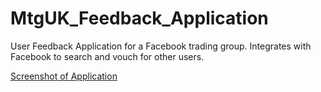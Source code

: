 # MtgUK_Feedback_Application

User Feedback Application for a Facebook trading group. Integrates with Facebook to search and vouch for other users. 

[Screenshot of Application](http://piclair.com/data/o47x9.jpg)
